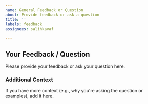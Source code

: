 ```yaml
---
name: General Feedback or Question
about: Provide feedback or ask a question
title: ''
labels: feedback
assignees: salihkavaf

---
```


## Your Feedback / Question

Please provide your feedback or ask your question here.

### Additional Context

If you have more context (e.g., why you're asking the question or examples), add it here.

